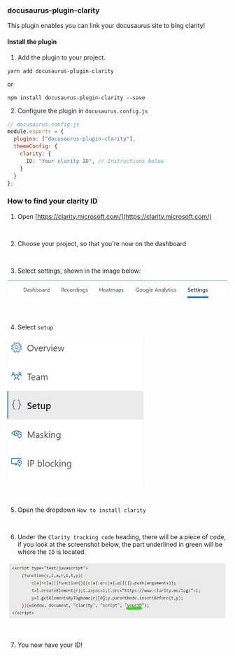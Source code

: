 ### docusaurus-plugin-clarity

This plugin enables you can link your docusaurus site to bing clarity!

#### Install the plugin

1. Add the plugin to your project.

```
yarn add docusaurus-plugin-clarity
```

or

```
npm install docusaurus-plugin-clarity --save
```

2. Configure the plugin in `docusaurus.config.js`

```js
// docusaurus.config.js
module.exports = {
  plugins: ["docusaurus-plugin-clarity"],
  themeConfig: {
    clarity: {
      ID: "Your clarity ID", // Instructions below
    }
  }
};
```

### How to find your clarity ID

1. Open [https://clarity.microsoft.com/](https://clarity.microsoft.com/)

<br />

2. Choose your project, so that you're now on the dashboard

<br />

3. Select settings, shown in the image below:
<p align="left"><img alt="settings" src="https://github.com/PatelN123/docusaurus-plugin-clarity/blob/main/img/settings.png"></p>

<br />

4. Select `setup`
<p align="left"><img alt="settings" src="https://github.com/PatelN123/docusaurus-plugin-clarity/blob/main/img/setup.png"></p>

<br />

5. Open the dropdown `How to install clarity`

<br />

6. Under the `Clarity tracking code` heading, there will be a piece of code, if you look at the screenshot below, the part underlined in green will be where the `ID` is located. 
<p align="left"><img alt="settings" src="https://github.com/PatelN123/docusaurus-plugin-clarity/blob/main/img/id.png"></p>

<br />

7. You now have your ID!
